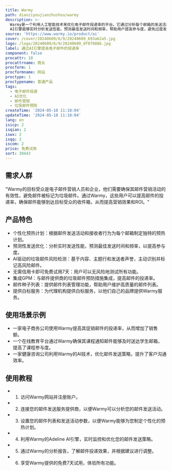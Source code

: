 ```yaml
---
title: Warmy
path: dianziyoujianzhushou/warmy
description: >-
  Warmy是一个利用人工智能技术来优化电子邮件投递率的平台。它通过分析每个邮箱的发送活动和接收者行为，为每个邮箱制定个性化的预热计划，确保邮件发送量逐渐增加而不会触发垃圾邮件过滤器，从而最大化邮件的投递率。此外，Warmy的Adeline
  AI引擎能够实时分析发送性能，预测最佳发送时间和频率，帮助用户提高参与度，避免过度发送邮件给接收者造成困扰。Warmy还具备AI驱动的垃圾邮件风险检测功能，能够主动识别并标记具有高垃圾邮件风险的邮件，帮助用户避免邮件落入垃圾邮件文件夹，确保重要邮件能够送达接收者。
source: 'https://www.warmy.io/product/ai'
cover: /cover/20240609/6/9/20240609_693a62a5.jpg
logo: /logo/20240609/6/9/20240609_0f079886.jpg
label: 通过AI引擎提高电子邮件的投递率
component: false
procattr: 10
procattrname: 商业
procform: 1
procformname: 网站
proctype: 1
proctypename: 普通产品
tags:
  - 电子邮件投递
  - AI优化
  - 邮件营销
  - 垃圾邮件预防
createTime: '2024-05-18 11:18:04'
updateTime: '2024-05-18 11:18:04'
lang: en
isicp: 2
isqian: 2
iswx: 2
isqq: 2
iscom: 2
price: 免费试用
sort: 30443
---
```




## 需求人群
"Warmy的目标受众是电子邮件营销人员和企业，他们需要确保其邮件营销活动的有效性，避免邮件被标记为垃圾邮件。通过Warmy，这些用户可以提高邮件的投递率，确保邮件能够到达目标受众的收件箱，从而提高营销效果和ROI。"

## 产品特色
* 个性化预热计划：根据邮件发送活动和接收者行为为每个邮箱制定独特的预热计划。
* 预测性发送优化：分析实时发送性能，预测最佳发送时间和频率，以提高参与度。
* AI驱动的垃圾邮件风险检测：基于内容、主题行和发送者声誉，主动识别并标记高风险邮件。
* 无需信用卡即可免费试用7天：用户可以无风险地测试所有功能。
* 集成GPM：与邮件提供商的垃圾邮件预防措施集成，提高邮件的投递率。
* 邮件种子列表：提供邮件列表管理功能，帮助用户维护高质量的邮件列表。
* 提供白标服务：为代理机构提供白标服务，以他们自己的品牌提供Warmy服务。

## 使用场景示例
* 一家电子商务公司使用Warmy提高其促销邮件的投递率，从而增加了销售额。
* 一个在线教育平台通过Warmy确保其课程通知邮件能够及时送达学生邮箱，提高了课程参与度。
* 一家健康咨询公司利用Warmy的AI技术，优化邮件发送策略，提升了客户沟通效率。

## 使用教程
* 1. 访问Warmy网站并注册账户。
* 2. 连接您的邮件发送服务提供商，以便Warmy可以分析您的邮件发送活动。
* 3. 设置您的邮件列表和发送活动参数，以便Warmy能够为您制定个性化的预热计划。
* 4. 利用Warmy的Adeline AI引擎，实时监控和优化您的邮件发送策略。
* 5. 通过Warmy的分析报告，了解邮件投递效果，并根据建议进行调整。
* 6. 享受Warmy提供的免费7天试用，体验所有功能。

  

